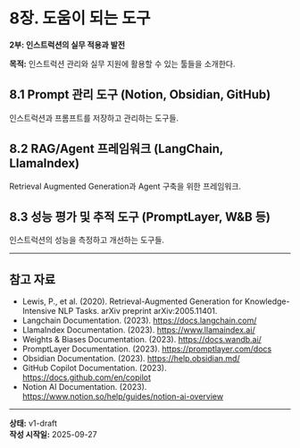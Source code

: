 # 8장. 도움이 되는 도구

**2부: 인스트럭션의 실무 적용과 발전**

**목적:** 인스트럭션 관리와 실무 지원에 활용할 수 있는 툴들을 소개한다.

## 8.1 Prompt 관리 도구 (Notion, Obsidian, GitHub)
인스트럭션과 프롬프트를 저장하고 관리하는 도구들.

## 8.2 RAG/Agent 프레임워크 (LangChain, LlamaIndex)
Retrieval Augmented Generation과 Agent 구축을 위한 프레임워크.

## 8.3 성능 평가 및 추적 도구 (PromptLayer, W&B 등)
인스트럭션의 성능을 측정하고 개선하는 도구들.

---

## 참고 자료

- Lewis, P., et al. (2020). Retrieval-Augmented Generation for Knowledge-Intensive NLP Tasks. arXiv preprint arXiv:2005.11401.
- Langchain Documentation. (2023). https://docs.langchain.com/
- LlamaIndex Documentation. (2023). https://www.llamaindex.ai/
- Weights & Biases Documentation. (2023). https://docs.wandb.ai/
- PromptLayer Documentation. (2023). https://promptlayer.com/docs
- Obsidian Documentation. (2023). https://help.obsidian.md/
- GitHub Copilot Documentation. (2023). https://docs.github.com/en/copilot
- Notion AI Documentation. (2023). https://www.notion.so/help/guides/notion-ai-overview

---

**상태:** v1-draft  
**작성 시작일:** 2025-09-27